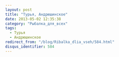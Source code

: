 ```yaml
---
layout: post
title: "Турья, Андрюшинское"
date: 2013-05-02 12:35:38
category: "Рыбалка_для_всех"
tags:
  - Турья
  - Андрюшинское
redirect_from: "/blog/Ribalka_dlia_vseh/584.html"
disqus_identifier: 584
---
```

